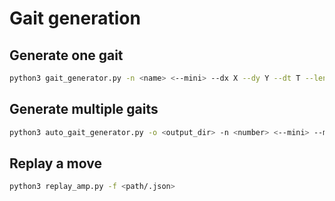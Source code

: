 # Gait generation

## Generate one gait

```bash
python3 gait_generator.py -n <name> <--mini> --dx X --dy Y --dt T --length L -o <output_dir>
```

## Generate multiple gaits

```bash
python3 auto_gait_generator.py -o <output_dir> -n <number> <--mini> --min_dx X --max_dx X --min_dy Y --max_dy Y --min_dt T --max_dt T --length L
```

## Replay a move

```bash
python3 replay_amp.py -f <path/.json>
```
